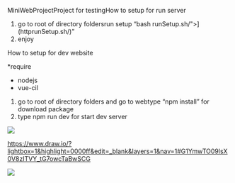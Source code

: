 MiniWebProjectProject for testingHow to setup for run server

1.  go to root of directory foldersrun setup “bash   runSetup.sh/">](httprunSetup.sh/)”
3.  enjoy

How to setup for dev website

*require

-   nodejs
-   vue-cil

1.  go to root of directory folders and go to webtype “npm install” for download package
3.  type npm run dev for start dev server

<img src="https://docs.google.com/drawings/d/e/2PACX-1vTI6XhCJ8aVvx74TPlUpqLKoUrMV5x5EJaJBDEMIB5T2eixXjeWXTgtw84vyFCHNL3MLhASy8_NxPNP/pub?w=960&amp;h=720">

https://www.draw.io/?lightbox=1&highlight=0000ff&edit=_blank&layers=1&nav=1#G1YmwTO09lsX0V8zITVY_tG7owcTaBwSCG

<img src="https://www.draw.io/?lightbox=1&highlight=0000ff&edit=_blank&layers=1&nav=1#G1YmwTO09lsX0V8zITVY_tG7owcTaBwSCG">
